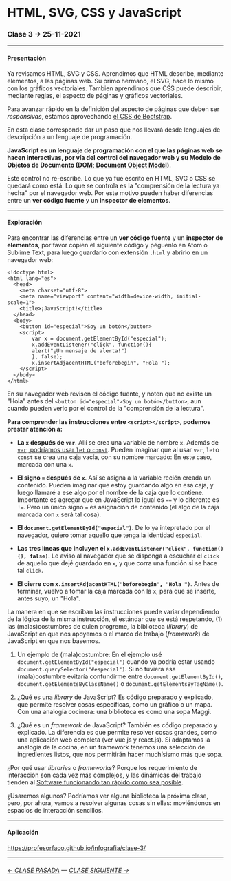 # HTML, SVG, CSS y JavaScript

### Clase 3 → 25-11-2021

- - - - - - - 

#### Presentación

Ya revisamos HTML, SVG y CSS. Aprendimos que HTML describe, mediante elementos, a las páginas web. Su primo hermano, el SVG, hace lo mismo con los gráficos vectoriales. Tambien aprendimos que CSS puede describir, mediante reglas, el aspecto de páginas y gráficos vectoriales. 

Para avanzar rápido en la definición del aspecto de páginas que deben ser *responsivas*, estamos aprovechando [el CSS de Bootstrap](https://cdn.jsdelivr.net/npm/bootstrap@5.1.3/dist/css/bootstrap.css).

En esta clase corresponde dar un paso que nos llevará desde lenguajes de descripción a un lenguaje de programación.

**JavaScript es un lenguaje de programación con el que las páginas web se hacen interactivas, por vía del control del navegador web y su Modelo de Objetos de Documento ([DOM; Document Object Model](https://es.wikipedia.org/wiki/Document_Object_Model))**.

Este control no re-escribe. Lo que ya fue escrito en HTML, SVG o CSS se quedará como está. Lo que se controla es la "comprensión de la lectura ya hecha" por el navegador web. Por este motivo pueden haber diferencias entre un **ver código fuente** y un **inspector de elementos**.

- - - - - - - 

#### Exploración

Para encontrar las diferencias entre un **ver código fuente** y un **inspector de elementos**, por favor copien el siguiente código y péguenlo en Atom o Sublime Text, para luego guardarlo con extensión `.html` y abrirlo en un navegador web:

```
<!doctype html>
<html lang="es">
  <head>
    <meta charset="utf-8">
    <meta name="viewport" content="width=device-width, initial-scale=1">
    <title>¡JavaScript!</title>
  </head>
  <body>
    <button id="especial">Soy un botón</button>
    <script>
    	var x = document.getElementById("especial");
    	x.addEventListener("click", function(){
    	alert("¡Un mensaje de alerta!")
    	}, false);
    	x.insertAdjacentHTML("beforebegin", "Hola ");
    </script>
  </body>
</html>
```

En su navegador web revisen el código fuente, y noten que no existe un "Hola" antes del `<button id="especial">Soy un botón</button>`, aun cuando pueden verlo por el control de la "comprensión de la lectura".

**Para comprender las instrucciones entre `<script></script>`, podemos prestar atención a:**

- **La `x` después de `var`**. Allí se crea una variable de nombre `x`. Además de [`var`, podríamos usar `let` o `const`](https://medium.com/@tatymolys/var-let-y-const-donde-cuando-y-por-qu%C3%A9-d4a0ee66883b). Pueden imaginar que al usar `var`, `let`o `const` se crea una caja vacía, con su nombre marcado: En este caso, marcada con una `x`.

- **El signo `=` después de `x`**. Así se asigna a la variable recién creada un contenido. Pueden imaginar que estoy guardando algo en esa caja, y luego llamaré a ese algo por el nombre de la caja que lo contiene. Importante es agregar que en JavaScript lo igual es `==` y lo diferente es `!=`. Pero un único signo `=` es asignación de contenido (el algo de la caja marcada con `x` será tal cosa).

- **El `document.getElementById("especial")`**. De lo ya intepretado por el navegador, quiero tomar aquello que tenga la identidad `especial`.

- **Las tres líneas que incluyen el `x.addEventListener("click", function(){}, false)`**. Le aviso al navegador que se disponga a escuchar el `click` de aquello que dejé guardado en `x`, y que corra una función si se hace tal `click`.
 
- **El cierre con `x.insertAdjacentHTML("beforebegin", "Hola ")`**. Antes de terminar, vuelvo a tomar la caja marcada con la `x`, para que se inserte, antes suyo, un "Hola".

La manera en que se escriban las instrucciones puede variar dependiendo de la lógica de la misma instrucción, el estándar que se está respetando, (1) las (malas)costumbres de quien progreme, la biblioteca (*library*) de JavaScript en que nos apoyemos o el marco de trabajo (*framework*) de JavaScript en que nos basemos.

1. Un ejemplo de (mala)costumbre: En el ejemplo usé `document.getElementById("especial")` cuando ya podría estar usando `document.querySelector("#especial")`. Si no tuviera esa (mala)costumbre evitaría confundirme entre `document.getElementById()`, `document.getElementsByClassName()` o `document.getElementsByTagName()`.

2. ¿Qué es una *library* de JavaScript? Es código preparado y explicado, que permite resolver cosas específicas, como un gráfico o un mapa. Con una analogía cocinera: una biblioteca es como una sopa Maggi. 

3. ¿Qué es un *framework* de JavaScript? También es código preparado y explicado. La diferencia es que permite resolver cosas grandes, como una aplicación web completa (ver vue.js y react.js). Si adaptamos la analogía de la cocina, en un framework tenemos una selección de ingredientes listos, que nos permitirán hacer muchísismo más que  sopa.

¿Por qué usar *libraries* o *frameworks*? Porque los requerimiento de interacción son cada vez más complejos, y las dinámicas del trabajo tienden al [Software funcionando tan rápido como sea posible](https://agilemanifesto.org/iso/es/manifesto.html).

¿Usaremos algunos? Podríamos ver alguna biblioteca la próxima clase, pero, por ahora, vamos a resolver algunas cosas sin ellas: moviéndonos en espacios de interacción sencillos.

- - - - - - - 

#### Aplicación

https://profesorfaco.github.io/infografia/clase-3/

- - - - - - - -

###### [← CLASE PASADA](https://github.com/profesorfaco/infografia/tree/main/clase-2) — [CLASE SIGUIENTE →](https://github.com/profesorfaco/infografia/tree/main/clase-4) 
